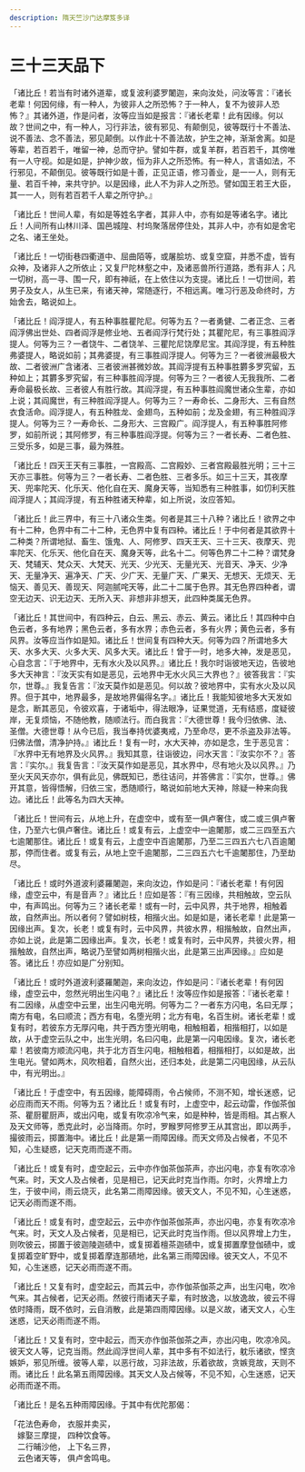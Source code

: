 ```yaml
---
description: 隋天竺沙门达摩笈多译
---
```


# 三十三天品下

「诸比丘！若当有时诸外道辈，或复波利婆罗闍迦，来向汝处，问汝等言：『诸长老辈！何因何缘，有一种人，为彼非人之所恐怖？于一种人，复不为彼非人恐怖？』其诸外道，作是问者，汝等应当如是报言：『诸长老辈！此有因缘。何以故？世间之中，有一种人，习行非法，彼有邪见、有颠倒见，彼等既行十不善法、说不善法、念不善法，邪见颠倒。以作此十不善法故，护生之神，渐渐舍离。如是等辈，若百若千，唯留一神，总而守护。譬如牛群，或复羊群，若百若千，其傍唯有一人守视。如是如是，护神少故，恒为非人之所恐怖。有一种人，言语如法，不行邪见，不颠倒见。彼等既行如是十善，正见正语，修习善业，是一一人，则有无量、若百千神，来共守护。以是因缘，此人不为非人之所恐。譬如国王若王大臣，其一一人，则有若百若千人辈之所守护。』

「诸比丘！世间人辈，有如是等姓名字者，其非人中，亦有如是等诸名字。诸比丘！人间所有山林川泽、国邑城隍、村坞聚落居停住处，其非人中，亦有如是舍宅之名、诸王坐处。

「诸比丘！一切街巷四衢道中、屈曲陌等，或屠脍坊、或复空窟，并悉不虚，皆有众神，及诸非人之所依止；又复尸陀林壑之中，及诸恶兽所行道路，悉有非人；凡一切树，高一寻、围一尺，即有神祇，在上依住以为支提。诸比丘！一切世间，若男子及女人，从生已来，有诸天神，常随逐行，不相远离。唯习行恶及命终时，方始舍去，略说如上。

「诸比丘！阎浮提人，有五种事胜瞿陀尼。何等为五？一者勇健、二者正念、三者阎浮佛出世处、四者阎浮是修业地、五者阎浮行梵行处；其瞿陀尼，有三事胜阎浮提人。何等为三？一者饶牛、二者饶羊、三瞿陀尼饶摩尼宝。其阎浮提，有五种胜弗婆提人，略说如前；其弗婆提，有三事胜阎浮提人。何等为三？一者彼洲最极大故、二者彼洲广含诸渚、三者彼洲甚微妙故。其阎浮提有五种事胜欝多罗究留，五种如上；其欝多罗究留，有三种事胜阎浮提。何等为三？一者彼人无我我所、二者寿命最极长故、三者彼人有胜行故。其阎浮提，有五种事胜阎魔世诸众生辈，亦如上说；其阎魔世，有三种胜阎浮提人。何等为三？一寿命长、二身形大、三有自然衣食活命。阎浮提人，有五种胜龙、金翅鸟，五种如前；龙及金翅，有三种胜阎浮提人。何等为三？一寿命长、二身形大、三宫殿广。阎浮提人，有五种事胜阿修罗，如前所说；其阿修罗，有三种事胜阎浮提。何等为三？一者长寿、二者色胜、三受乐多，如是三事，最为殊胜。

「诸比丘！四天王天有三事胜，一宫殿高、二宫殿妙、三者宫殿最胜光明；三十三天亦三事胜。何等为三？一者长寿、二者色胜、三者多乐。如三十三天，其夜摩天、兜率陀天、化乐天、他化自在天、魔身天等，当知悉有三种胜事，如忉利天胜阎浮提人；其阎浮提，有五种胜诸天种辈，如上所说，汝应答知。

「诸比丘！此三界中，有三十八诸众生类。何者是其三十八种？诸比丘！欲界之中有十二种，色界中有二十二种，无色界中复有四种。诸比丘！于中何者是其欲界十二种类？所谓地狱、畜生、饿鬼、人、阿修罗、四天王天、三十三天、夜摩天、兜率陀天、化乐天、他化自在天、魔身天等，此名十二。何等色界二十二种？谓梵身天、梵辅天、梵众天、大梵天、光天、少光天、无量光天、光音天、净天、少净天、无量净天、遍净天、广天、少广天、无量广天、广果天、无想天、无烦天、无恼天、善见天、善现天、阿迦腻咤天等，此二十二属于色界。其无色界四种者，谓空无边天、识无边天、无所入天、非想非非想天，此四种类属无色界。

「诸比丘！其世间中，有四种云，白云、黑云、赤云、黄云。诸比丘！其四种中白色云者，多有地界；黑色云者，多有水界；赤色云者，多有火界；黄色云者，多有风界。汝等应当作如是知。诸比丘！世间复有四种大天。何等为四？所谓地多大天、水多大天、火多大天、风多大天。诸比丘！曾于一时，地多大神，发是恶见，心自念言：『于地界中，无有水火及以风界。』诸比丘！我尔时诣彼地天边，告彼地多大天神言：『汝天实有如是恶见，云地界中无水火风三大界也？』彼答我言：『实尔，世尊。』我复告言：『汝天莫作如是恶见。何以故？彼地界中，实有水火及以风界。但于其中，地界最多，是故地界偏得名字。』诸比丘！我能知彼地多大天发如是念，断其恶见，令彼欢喜，于诸垢中，得法眼净，证果觉道，无有结惑，度疑彼岸，无复烦恼，不随他教，随顺法行。而白我言：『大德世尊！我今归依佛、法、圣僧。大德世尊！从今已后，我当奉持优婆夷戒，乃至命尽，更不杀盗及非法等。归佛法僧，清净护持。』诸比丘！复有一时，水大天神，亦如是念，生于恶见言：『水界中无有地界及火风界。』我知其意，往诣彼边，问水天言：『汝实尔不？』答言：『实尔。』我复告言：『汝天莫作如是恶见，其水界中，尽有地火及以风界。』乃至火天风天亦尔，俱有此见，佛既知已，悉往诘问，并答佛言：『实尔，世尊。』佛开其意，皆得悟解，归依三宝，悉随顺行，略说如前地大天神，除疑一种来向我边。诸比丘！此等名为四大天神。

「诸比丘！世间有云，从地上升，在虚空中，或有至一俱卢奢住，或二或三俱卢奢住，乃至六七俱卢奢住。诸比丘！或复有云，上虚空中一逾闍那，或二三四至五六七逾闍那住。诸比丘！或复有云，上虚空中百逾闍那，乃至二三四五六七八百逾闍那，停而住者。或复有云，从地上空千逾闍那，二三四五六七千逾闍那住，乃至劫尽。

「诸比丘！或时外道波利婆羅闍迦，来向汝边，作如是问：『诸长老辈！有何因缘，虚空云中，有是音声？』诸比丘！应如是答：『有三因缘，共相触故，空云队中，有声鸣出。何等为三？诸长老辈！或有一时，云中风界，共于地界，相触着故，自然声出。所以者何？譬如树枝，相揩火出。如是如是，诸长老辈！此是第一因缘出声。复次，长老！或复有时，云中风界，共彼水界，相揩触故，自然出声，亦如上说，此是第二因缘出声。复次，长老！或复有时，云中风界，共彼火界，相揩触故，自然出声，略说乃至譬如两树相揩火出，此是第三出声因缘。』应如是答。诸比丘！亦应如是广分别知。

「诸比丘！或时外道波利婆羅闍迦，来向汝边，作如是问：『诸长老辈！有何因缘，虚空云中，忽然光明出生闪电？』诸比丘！汝等应作如是报答：『诸长老辈！有二因缘，从虚空中云里，出生闪电光明。何等为二？一者东方闪电，名曰无厚；南方有电，名曰顺流；西方有电，名堕光明；北方有电，名百生树。诸长老辈！或复有时，若彼东方无厚闪电，共于西方堕光明电，相触相着，相揩相打，以如是故，从于虚空云队之中，出生光明，名曰闪电，此是第一闪电因缘。复次，诸长老辈！若彼南方顺流闪电，共于北方百生闪电，相触相着，相揩相打，以如是故，出生电光。譬如两木，风吹相着，自然火出，还归本处，此是第二闪电因缘，从云队中，有光明出。』

「诸比丘！于虚空中，有五因缘，能障碍雨，令占候师，不测不知，增长迷惑，记必应雨而天不雨。何等为五？诸比丘！或复有时，上虚空中，起云动雷，作伽茶伽茶、瞿厨瞿厨声，或出闪电，或复有吹凉冷气来，如是种种，皆是雨相。其占察人及天文师等，悉克此时，必当降雨。尔时，罗睺罗阿修罗王从其宫出，即以两手，撮彼雨云，掷置海中。诸比丘！此是第一雨障因缘。而天文师及占候者，不见不知，心生疑惑，记天克雨而遂不雨。

「诸比丘！或复有时，虚空起云，云中亦作伽茶伽茶声，亦出闪电，亦复有吹凉冷气来。时，天文人及占候者，见是相已，记天此时克当作雨。尔时，火界增上力生，于彼中间，雨云烧灭，此名第二雨障因缘。彼天文人，不见不知，心生迷惑，记天必雨而遂不雨。

「诸比丘！或复有时，虚空起云，云中亦作伽茶伽茶声，亦出闪电，亦复有吹凉冷气来。时，天文人及占候者，见是相已，记天此时克当作雨。但以风界增上力生，则吹彼云，掷置于彼迦陵迦碛中，或复掷着檀茶迦碛中，或复掷置摩登伽碛中，或复掷着空旷野中，或复掷着摩连那碛地，此名第三雨障因缘。彼天文人，不见不知，心生迷惑，记天必雨而遂不雨。

「诸比丘！又复有时，虚空起云，而其云中，亦作伽茶伽茶之声，出生闪电，吹冷气来。其占候者，记天必雨。然彼行雨诸天子辈，有时放逸，以放逸故，彼云不得依时降雨，既不依时，云自消散，此是第四雨障因缘。以是义故，诸天文人，心生迷惑，记天必雨而遂不雨。

「诸比丘！又复有时，空中起云，而天亦作伽茶伽茶之声，亦出闪电，吹凉冷风。彼天文人等，记克当雨。然此阎浮世间人辈，其中多有不如法行，躭乐诸欲，悭贪嫉妒，邪见所缠。彼等人辈，以恶行故，习非法故，乐着欲故，贪嫉竞故，天则不雨。诸比丘！此名第五雨障因缘。其天文人及占候等，不见不知，心生迷惑，记天必雨而遂不雨。

「诸比丘！是名五种雨障因缘。于其中有优陀那偈：

「花法色寿命， 衣服并卖买，\
　嫁娶三摩提， 四种饮食等。\
　二行晡沙他， 上下名三界，\
　云色诸天等， 俱卢舍鸣电。
